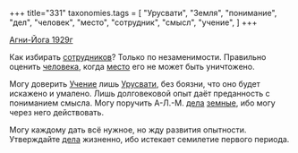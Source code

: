 +++
title="331"
taxonomies.tags = [
 "Урусвати",
 "Земля",
 "понимание",
 "дел",
 "человек",
 "место",
 "сотрудник",
 "смысл",
 "учение",
]
+++

[Агни-Йога 1929г](/agni/1929)

Как избирать [сотрудников](/tags/сотрудник)? Только по незаменимости. Правильно оценить [человека](/tags/человек), когда [место](/tags/место) его не может быть уничтожено.   

Могу доверить [Учение](/tags/учение) лишь [Урусвати](/tags/Урусвати), без боязни, что оно будет искажено и умалено. Лишь долговековой опыт даёт преданность с пониманием смысла. Могу поручить А-Л.-М. [дела](/tags/дел) [земные](/tags/Земля), ибо могу через него действовать.   

Могу каждому дать всё нужное, но жду развития опытности. Утверждайте [дела](/tags/дел) жизненно, ибо истекает семилетие первого периода.